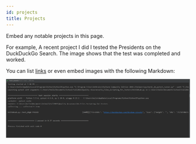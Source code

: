 ```yaml
---
id: projects
title: Projects
---
```


Embed any notable projects in this page.

For example, A recent project I did I tested the Presidents on the DuckDuckGo Search. The image shows that the test was completed and worked.

You can list [links](https://github.com/mdem20/tech-portfolio/blob/main/assets/Unit10-test.PNG)
or even embed images with the following Markdown:

![Add alternate text for image](./assets/Unit10-test.png)
